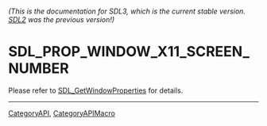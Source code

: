 ###### (This is the documentation for SDL3, which is the current stable version. [SDL2](https://wiki.libsdl.org/SDL2/) was the previous version!)
# SDL_PROP_WINDOW_X11_SCREEN_NUMBER

Please refer to [SDL_GetWindowProperties](SDL_GetWindowProperties) for details.

----
[CategoryAPI](CategoryAPI), [CategoryAPIMacro](CategoryAPIMacro)

